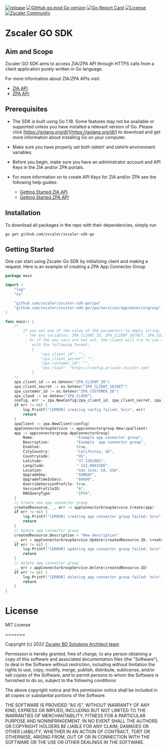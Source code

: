 [![release](https://github.com/zscaler/zscaler-sdk-go/actions/workflows/release.yml/badge.svg)](https://github.com/zscaler/zscaler-sdk-go/actions/workflows/release.yml)
[![GitHub go.mod Go version](https://img.shields.io/github/go-mod/go-version/zscaler/zscaler-sdk-go)](https://github.com/zscaler/zscaler-sdk-go/blob/master/.go-version)
[![Go Report Card](https://goreportcard.com/badge/github.com/zscaler/zscaler-sdk-go)](https://goreportcard.com/report/github.com/zscaler/zscaler-sdk-go)
[![License](https://img.shields.io/github/license/zscaler/zscaler-sdk-go?color=blue)](https://github.com/zscaler/zscaler-sdk-go/blob/master/LICENSE)
[![Zscaler Community](https://img.shields.io/badge/zscaler-community-blue)](https://community.zscaler.com/)

# Zscaler GO SDK

## Aim and Scope

Zscaler GO SDK aims to access ZIA/ZPA API through HTTPS calls
from a client application purely written in Go language.

For more information about ZIA/ZPA APIs visit:

- [ZIA API](https://help.zscaler.com/zia/getting-started-zia-api).
- [ZPA API](https://help.zscaler.com/zpa/zpa-api/api-developer-reference-guide).

## Prerequisites

- The SDK is built using Go 1.18. Some features may not be
available or supported unless you have installed a relevant version of Go.
Please click [https://golang.org/dl/](https://golang.org/dl/) to download and
get more information about installing Go on your computer.

- Make sure you have properly set both `GOROOT` and `GOPATH`
environment variables.

- Before you begin, make sure you have an administrator account and API Keys in the ZIA and/or ZPA portals.

- For more information on to create API Keys for ZIA and/or ZPA see the following help guides:

  - [Getting Started ZIA API](https://help.zscaler.com/zpa/zpa-api/api-developer-reference-guide).
  - [Getting Started ZPA API](https://help.zscaler.com/zpa/getting-started-zpa-api)

## Installation

To download all packages in the repo with their dependencies, simply run

`go get github.com/zscaler/zscaler-sdk-go`

## Getting Started

One can start using Zscaler Go SDK by initializing client and making a request.
Here is an example of creating a ZPA App Connector Group.

```go
package main

import (
	"log"
	"os"

	"github.com/zscaler/zscaler-sdk-go/zpa"
	"github.com/zscaler/zscaler-sdk-go/zpa/services/appconnectorgroup"
)

func main() {
	/*
		If you set one of the value of the parameters to empty string, the client will fallback to:
		 - The env variables: ZPA_CLIENT_ID, ZPA_CLIENT_SECRET, ZPA_CUSTOMER_ID, ZPA_CLOUD
		 - Or if the env vars are not set, the client will try to use the config file which should be placed at  $HOME/.zpa/credentials.json on Linux and OS X, or "%USERPROFILE%\.zpa/credentials.json" on windows
		 	with the following format:
			{
				"zpa_client_id": "",
				"zpa_client_secret": "",
				"zpa_customer_id": "",
				"zpa_cloud": "https://config.private.zscaler.com"
			}
	*/
	zpa_client_id := os.Getenv("ZPA_CLIENT_ID")
	zpa_client_secret := os.Getenv("ZPA_CLIENT_SECRET")
	zpa_customer_id := os.Getenv("ZPA_CUSTOMER_ID")
	zpa_cloud := os.Getenv("ZPA_CLOUD")
	config, err := zpa.NewConfig(zpa_client_id, zpa_client_secret, zpa_customer_id, zpa_cloud, "userAgent")
	if err != nil {
		log.Printf("[ERROR] creating config failed: %v\n", err)
		return
	}
	zpaClient := zpa.NewClient(config)
	appConnectorGroupService := appconnectorgroup.New(zpaClient)
	app := appconnectorgroup.AppConnectorGroup{
		Name:                   "Example app connector group",
		Description:            "Example  app connector group",
		Enabled:                true,
		CityCountry:            "California, US",
		CountryCode:            "US",
		Latitude:               "37.3382082",
		Longitude:              "-121.8863286",
		Location:               "San Jose, CA, USA",
		UpgradeDay:             "SUNDAY",
		UpgradeTimeInSecs:      "66600",
		OverrideVersionProfile: true,
		VersionProfileID:       "0",
		DNSQueryType:           "IPV4",
	}
	// Create new app connector group
	createdResource, _, err := appConnectorGroupService.Create(app)
	if err != nil {
		log.Printf("[ERROR] creating app connector group failed: %v\n", err)
		return
	}
	// Update app connector group
	createdResource.Description = "New description"
	_, err = appConnectorGroupService.Update(createdResource.ID, createdResource)
	if err != nil {
		log.Printf("[ERROR] updating app connector group failed: %v\n", err)
		return
	}
	// Delete app connector group
	_, err = appConnectorGroupService.Delete(createdResource.ID)
	if err != nil {
		log.Printf("[ERROR] deleting app connector group failed: %v\n", err)
		return
	}
}
```

License
=========

MIT License

=======

Copyright (c) 2022 [Zscaler BD Solutions Architect team](https://github.com/zscaler)

Permission is hereby granted, free of charge, to any person obtaining a copy
of this software and associated documentation files (the "Software"), to deal
in the Software without restriction, including without limitation the rights
to use, copy, modify, merge, publish, distribute, sublicense, and/or sell
copies of the Software, and to permit persons to whom the Software is
furnished to do so, subject to the following conditions:

The above copyright notice and this permission notice shall be included in all
copies or substantial portions of the Software.

THE SOFTWARE IS PROVIDED "AS IS", WITHOUT WARRANTY OF ANY KIND, EXPRESS OR
IMPLIED, INCLUDING BUT NOT LIMITED TO THE WARRANTIES OF MERCHANTABILITY,
FITNESS FOR A PARTICULAR PURPOSE AND NONINFRINGEMENT. IN NO EVENT SHALL THE
AUTHORS OR COPYRIGHT HOLDERS BE LIABLE FOR ANY CLAIM, DAMAGES OR OTHER
LIABILITY, WHETHER IN AN ACTION OF CONTRACT, TORT OR OTHERWISE, ARISING FROM,
OUT OF OR IN CONNECTION WITH THE SOFTWARE OR THE USE OR OTHER DEALINGS IN THE
SOFTWARE.

